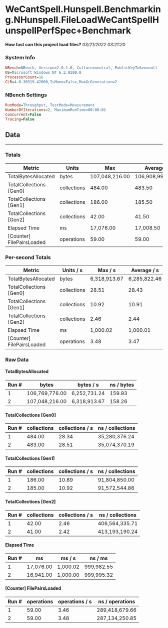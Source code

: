﻿# WeCantSpell.Hunspell.Benchmarking.NHunspell.FileLoadWeCantSpellHunspellPerfSpec+Benchmark
__How fast can this project load files?__
_03/21/2022 03:21:20_
### System Info
```ini
NBench=NBench, Version=2.0.1.0, Culture=neutral, PublicKeyToken=null
OS=Microsoft Windows NT 6.2.9200.0
ProcessorCount=16
CLR=4.0.30319.42000,IsMono=False,MaxGcGeneration=2
```

### NBench Settings
```ini
RunMode=Throughput, TestMode=Measurement
NumberOfIterations=2, MaximumRunTime=00:00:01
Concurrent=False
Tracing=False
```

## Data
-------------------

### Totals
|          Metric |           Units |             Max |         Average |             Min |          StdDev |
|---------------- |---------------- |---------------- |---------------- |---------------- |---------------- |
|TotalBytesAllocated |           bytes |  107,048,216.00 |  106,908,996.00 |  106,769,776.00 |      196,886.81 |
|TotalCollections [Gen0] |     collections |          484.00 |          483.50 |          483.00 |            0.71 |
|TotalCollections [Gen1] |     collections |          186.00 |          185.50 |          185.00 |            0.71 |
|TotalCollections [Gen2] |     collections |           42.00 |           41.50 |           41.00 |            0.71 |
|    Elapsed Time |              ms |       17,076.00 |       17,008.50 |       16,941.00 |           95.46 |
|[Counter] FilePairsLoaded |      operations |           59.00 |           59.00 |           59.00 |            0.00 |

### Per-second Totals
|          Metric |       Units / s |         Max / s |     Average / s |         Min / s |      StdDev / s |
|---------------- |---------------- |---------------- |---------------- |---------------- |---------------- |
|TotalBytesAllocated |           bytes |    6,318,913.67 |    6,285,822.46 |    6,252,731.24 |       46,798.04 |
|TotalCollections [Gen0] |     collections |           28.51 |           28.43 |           28.34 |            0.12 |
|TotalCollections [Gen1] |     collections |           10.92 |           10.91 |           10.89 |            0.02 |
|TotalCollections [Gen2] |     collections |            2.46 |            2.44 |            2.42 |            0.03 |
|    Elapsed Time |              ms |        1,000.02 |        1,000.01 |        1,000.00 |            0.01 |
|[Counter] FilePairsLoaded |      operations |            3.48 |            3.47 |            3.46 |            0.02 |

### Raw Data
#### TotalBytesAllocated
|           Run # |           bytes |       bytes / s |      ns / bytes |
|---------------- |---------------- |---------------- |---------------- |
|               1 |  106,769,776.00 |    6,252,731.24 |          159.93 |
|               2 |  107,048,216.00 |    6,318,913.67 |          158.26 |

#### TotalCollections [Gen0]
|           Run # |     collections | collections / s |ns / collections |
|---------------- |---------------- |---------------- |---------------- |
|               1 |          484.00 |           28.34 |   35,280,376.24 |
|               2 |          483.00 |           28.51 |   35,074,370.19 |

#### TotalCollections [Gen1]
|           Run # |     collections | collections / s |ns / collections |
|---------------- |---------------- |---------------- |---------------- |
|               1 |          186.00 |           10.89 |   91,804,850.00 |
|               2 |          185.00 |           10.92 |   91,572,544.86 |

#### TotalCollections [Gen2]
|           Run # |     collections | collections / s |ns / collections |
|---------------- |---------------- |---------------- |---------------- |
|               1 |           42.00 |            2.46 |  406,564,335.71 |
|               2 |           41.00 |            2.42 |  413,193,190.24 |

#### Elapsed Time
|           Run # |              ms |          ms / s |         ns / ms |
|---------------- |---------------- |---------------- |---------------- |
|               1 |       17,076.00 |        1,000.02 |      999,982.55 |
|               2 |       16,941.00 |        1,000.00 |      999,995.32 |

#### [Counter] FilePairsLoaded
|           Run # |      operations |  operations / s | ns / operations |
|---------------- |---------------- |---------------- |---------------- |
|               1 |           59.00 |            3.46 |  289,418,679.66 |
|               2 |           59.00 |            3.48 |  287,134,250.85 |



